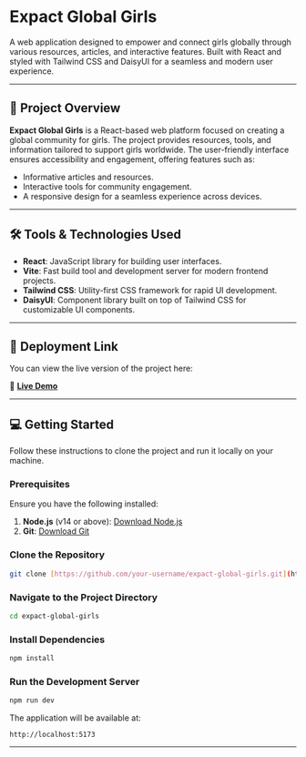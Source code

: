 # **Expact Global Girls**

A web application designed to empower and connect girls globally through various resources, articles, and interactive features. Built with React and styled with Tailwind CSS and DaisyUI for a seamless and modern user experience.

---

## 📜 **Project Overview**

**Expact Global Girls** is a React-based web platform focused on creating a global community for girls. The project provides resources, tools, and information tailored to support girls worldwide. The user-friendly interface ensures accessibility and engagement, offering features such as:

- Informative articles and resources.
- Interactive tools for community engagement.
- A responsive design for a seamless experience across devices.

---

## 🛠️ **Tools & Technologies Used**

- **React**: JavaScript library for building user interfaces.
- **Vite**: Fast build tool and development server for modern frontend projects.
- **Tailwind CSS**: Utility-first CSS framework for rapid UI development.
- **DaisyUI**: Component library built on top of Tailwind CSS for customizable UI components.

---

## 🚀 **Deployment Link**

You can view the live version of the project here:

🔗 [**Live Demo**](https://expact-global-girls-p7jv.vercel.app/)

---

## 💻 **Getting Started**

Follow these instructions to clone the project and run it locally on your machine.

### **Prerequisites**

Ensure you have the following installed:

1. **Node.js** (v14 or above): [Download Node.js](https://nodejs.org/)
2. **Git**: [Download Git](https://git-scm.com/)

### **Clone the Repository**

```bash
git clone [https://github.com/your-username/expact-global-girls.git](https://github.com/MdShuvo18/Expact-global-girls)
```

### **Navigate to the Project Directory**

```bash
cd expact-global-girls
```

### **Install Dependencies**

```bash
npm install
```

### **Run the Development Server**

```bash
npm run dev
```

The application will be available at:

```
http://localhost:5173
```

---


